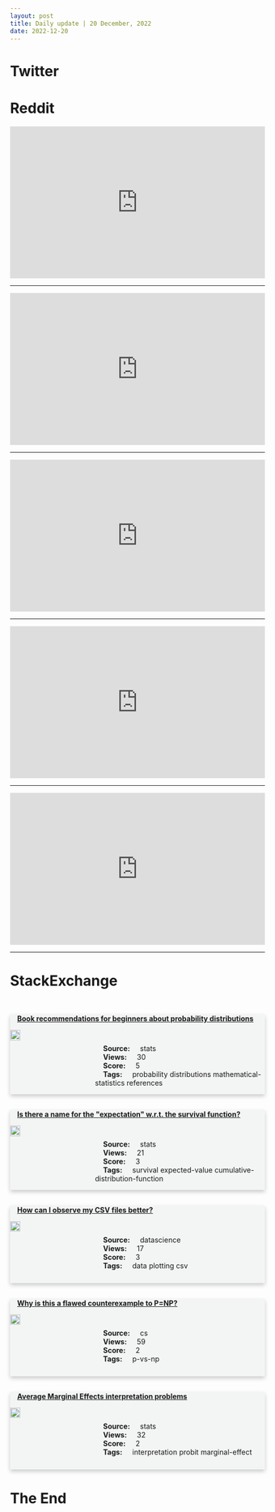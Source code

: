 ```yaml
---
layout: post
title: Daily update | 20 December, 2022
date: 2022-12-20
---
```


<script async src="https://platform.twitter.com/widgets.js" charset="utf-8"></script>


<script src='https://storage.ko-fi.com/cdn/scripts/overlay-widget.js'></script>
<script>
  kofiWidgetOverlay.draw('themldojo', {
    'type': 'floating-chat',
    'floating-chat.donateButton.text': 'Support me',
    'floating-chat.donateButton.background-color': '#f45d22',
    'floating-chat.donateButton.text-color': '#fff'
  });
</script>

# Twitter 

<blockquote class="twitter-tweet"><a href="https://twitter.com/eileenguo/status/1604891503393767425"></a></blockquote>

<blockquote class="twitter-tweet"><a href="https://twitter.com/TristanThrush/status/1604894765665095680"></a></blockquote>

<blockquote class="twitter-tweet"><a href="https://twitter.com/EigenGender/status/1604919477350825984"></a></blockquote>

<blockquote class="twitter-tweet"><a href="https://twitter.com/cauchyfriend/status/1604714647101534208"></a></blockquote>

<blockquote class="twitter-tweet"><a href="https://twitter.com/ByronTau/status/1604900980688097292"></a></blockquote>

<blockquote class="twitter-tweet"><a href="https://twitter.com/DeepLearningAI_/status/1604869168368599041"></a></blockquote>

<blockquote class="twitter-tweet"><a href="https://twitter.com/DeepMind/status/1604850768464461824"></a></blockquote>

<blockquote class="twitter-tweet"><a href="https://twitter.com/ylecun/status/1604647358142504960"></a></blockquote>

<blockquote class="twitter-tweet"><a href="https://twitter.com/ylecun/status/1604849522995302400"></a></blockquote>

<blockquote class="twitter-tweet"><a href="https://twitter.com/huggingface/status/1604895230423142401"></a></blockquote>

# Reddit 

<iframe id="reddit-embed" src="https://www.redditmedia.com/r/datascience/comments/zpraee/the_real_reason_chatgpt_was_created?ref_source=embed&amp;ref=share&amp;embed=true" sandbox="allow-scripts allow-same-origin allow-popups" style="border: none;" height="300" width="100%" scrolling="yes"></iframe>
<hr style="width:100%;text-align:left;margin-left:0">
<iframe id="reddit-embed" src="https://www.redditmedia.com/r/dataengineering/comments/zpt1ri/from_recruitinghell_name_and_shame_nielseniq?ref_source=embed&amp;ref=share&amp;embed=true" sandbox="allow-scripts allow-same-origin allow-popups" style="border: none;" height="300" width="100%" scrolling="yes"></iframe>
<hr style="width:100%;text-align:left;margin-left:0">
<iframe id="reddit-embed" src="https://www.redditmedia.com/r/statistics/comments/zpkgan/e_i_have_recently_have_been_part_of_the?ref_source=embed&amp;ref=share&amp;embed=true" sandbox="allow-scripts allow-same-origin allow-popups" style="border: none;" height="300" width="100%" scrolling="yes"></iframe>
<hr style="width:100%;text-align:left;margin-left:0">
<iframe id="reddit-embed" src="https://www.redditmedia.com/r/dataengineering/comments/zq4eg6/explaining_what_the_data_modeler_on_the_team_does?ref_source=embed&amp;ref=share&amp;embed=true" sandbox="allow-scripts allow-same-origin allow-popups" style="border: none;" height="300" width="100%" scrolling="yes"></iframe>
<hr style="width:100%;text-align:left;margin-left:0">
<iframe id="reddit-embed" src="https://www.redditmedia.com/r/datascience/comments/zprd3e/if_im_building_a_classification_model_using_human?ref_source=embed&amp;ref=share&amp;embed=true" sandbox="allow-scripts allow-same-origin allow-popups" style="border: none;" height="300" width="100%" scrolling="yes"></iframe>
<hr style="width:100%;text-align:left;margin-left:0">

<style>
.card {
box-shadow: 0 4px 8px 0 rgba(0,0,0,0.2);
transition: 0.3s;
width: 100%;
background-color: #F3F4F4;
}
p{
    margin-left:  3em;
    padding-top: 1em;
}
.part2{
    display: grid;
    grid-template-columns: 1fr 3fr;
}
h4{
    margin: 1em;
}

.card:hover {
box-shadow: 0 8px 16px 0 rgba(0,0,0,0.2);
}
b {
padding: 2px 16px;
}
</style>
  
# StackExchange 


  <br>
  <div class="card">
  <h4><a href='https://stats.stackexchange.com/questions/599533/book-recommendations-for-beginners-about-probability-distributions'>Book recommendations for beginners about probability distributions</a></h4> 
  <div class="part2">
      <img src="https://cdn.sstatic.net/Sites/stats/Img/apple-touch-icon@2.png?v=344f57aa10cc" alt="Img missing!" style="width:40%">
      <p><b>Source:</b> stats<br><b>Views:</b> 30<br><b>Score:</b> 5<br><b>Tags:</b> <span class="badge badge-dark">probability</span> <span class="badge badge-dark">distributions</span> <span class="badge badge-dark">mathematical-statistics</span> <span class="badge badge-dark">references</span></p> 
  </div>
  </div>
      
  <br>
  <div class="card">
  <h4><a href='https://stats.stackexchange.com/questions/599552/is-there-a-name-for-the-expectation-w-r-t-the-survival-function'>Is there a name for the &quot;expectation&quot; w.r.t. the survival function?</a></h4> 
  <div class="part2">
      <img src="https://cdn.sstatic.net/Sites/stats/Img/apple-touch-icon@2.png?v=344f57aa10cc" alt="Img missing!" style="width:40%">
      <p><b>Source:</b> stats<br><b>Views:</b> 21<br><b>Score:</b> 3<br><b>Tags:</b> <span class="badge badge-dark">survival</span> <span class="badge badge-dark">expected-value</span> <span class="badge badge-dark">cumulative-distribution-function</span></p> 
  </div>
  </div>
      
  <br>
  <div class="card">
  <h4><a href='https://datascience.stackexchange.com/questions/117177/how-can-i-observe-my-csv-files-better'>How can I observe my CSV files better?</a></h4> 
  <div class="part2">
      <img src="https://cdn.sstatic.net/Sites/datascience/Img/apple-touch-icon@2.png?v=1c36463984b3" alt="Img missing!" style="width:40%">
      <p><b>Source:</b> datascience<br><b>Views:</b> 17<br><b>Score:</b> 3<br><b>Tags:</b> <span class="badge badge-dark">data</span> <span class="badge badge-dark">plotting</span> <span class="badge badge-dark">csv</span></p> 
  </div>
  </div>
      
  <br>
  <div class="card">
  <h4><a href='https://cs.stackexchange.com/questions/156283/why-is-this-a-flawed-counterexample-to-p-np'>Why is this a flawed counterexample to P=NP?</a></h4> 
  <div class="part2">
      <img src="https://cdn.sstatic.net/Sites/cs/Img/apple-touch-icon@2.png?v=324a3e0c2b03" alt="Img missing!" style="width:40%">
      <p><b>Source:</b> cs<br><b>Views:</b> 59<br><b>Score:</b> 2<br><b>Tags:</b> <span class="badge badge-dark">p-vs-np</span></p> 
  </div>
  </div>
      
  <br>
  <div class="card">
  <h4><a href='https://stats.stackexchange.com/questions/599513/average-marginal-effects-interpretation-problems'>Average Marginal Effects interpretation problems</a></h4> 
  <div class="part2">
      <img src="https://cdn.sstatic.net/Sites/stats/Img/apple-touch-icon@2.png?v=344f57aa10cc" alt="Img missing!" style="width:40%">
      <p><b>Source:</b> stats<br><b>Views:</b> 32<br><b>Score:</b> 2<br><b>Tags:</b> <span class="badge badge-dark">interpretation</span> <span class="badge badge-dark">probit</span> <span class="badge badge-dark">marginal-effect</span></p> 
  </div>
  </div>
      
# The End